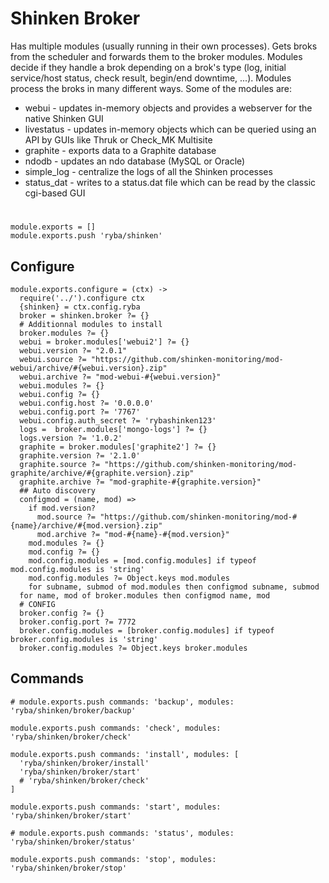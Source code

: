 
# Shinken Broker

Has multiple modules (usually running in their own processes). Gets broks from
the scheduler and forwards them to the broker modules.
Modules decide if they handle a brok depending on a brok's type
(log, initial service/host status, check result, begin/end downtime, ...).
Modules process the broks in many different ways.
Some of the modules are:

* webui - updates in-memory objects and provides a webserver for the native Shinken GUI
* livestatus - updates in-memory objects which can be queried using an API by GUIs like Thruk or Check_MK Multisite
* graphite - exports data to a Graphite database
* ndodb - updates an ndo database (MySQL or Oracle)
* simple_log - centralize the logs of all the Shinken processes
* status_dat - writes to a status.dat file which can be read by the classic cgi-based GUI

#

    module.exports = []
    module.exports.push 'ryba/shinken'
## Configure

    module.exports.configure = (ctx) ->
      require('../').configure ctx
      {shinken} = ctx.config.ryba
      broker = shinken.broker ?= {}
      # Additionnal modules to install
      broker.modules ?= {}
      webui = broker.modules['webui2'] ?= {}
      webui.version ?= "2.0.1"
      webui.source ?= "https://github.com/shinken-monitoring/mod-webui/archive/#{webui.version}.zip"
      webui.archive ?= "mod-webui-#{webui.version}"
      webui.modules ?= {}
      webui.config ?= {}
      webui.config.host ?= '0.0.0.0'
      webui.config.port ?= '7767'
      webui.config.auth_secret ?= 'rybashinken123'
      logs =  broker.modules['mongo-logs'] ?= {}
      logs.version ?= '1.0.2'
      graphite = broker.modules['graphite2'] ?= {}
      graphite.version ?= '2.1.0'
      graphite.source ?= "https://github.com/shinken-monitoring/mod-graphite/archive/#{graphite.version}.zip"
      graphite.archive ?= "mod-graphite-#{graphite.version}"
      ## Auto discovery
      configmod = (name, mod) =>
        if mod.version?
          mod.source ?= "https://github.com/shinken-monitoring/mod-#{name}/archive/#{mod.version}.zip"
          mod.archive ?= "mod-#{name}-#{mod.version}"
        mod.modules ?= {}
        mod.config ?= {}
        mod.config.modules = [mod.config.modules] if typeof mod.config.modules is 'string'
        mod.config.modules ?= Object.keys mod.modules
        for subname, submod of mod.modules then configmod subname, submod
      for name, mod of broker.modules then configmod name, mod
      # CONFIG
      broker.config ?= {}
      broker.config.port ?= 7772
      broker.config.modules = [broker.config.modules] if typeof broker.config.modules is 'string'
      broker.config.modules ?= Object.keys broker.modules

## Commands

    # module.exports.push commands: 'backup', modules: 'ryba/shinken/broker/backup'

    module.exports.push commands: 'check', modules: 'ryba/shinken/broker/check'

    module.exports.push commands: 'install', modules: [
      'ryba/shinken/broker/install'
      'ryba/shinken/broker/start'
      # 'ryba/shinken/broker/check'
    ]

    module.exports.push commands: 'start', modules: 'ryba/shinken/broker/start'

    # module.exports.push commands: 'status', modules: 'ryba/shinken/broker/status'

    module.exports.push commands: 'stop', modules: 'ryba/shinken/broker/stop'
